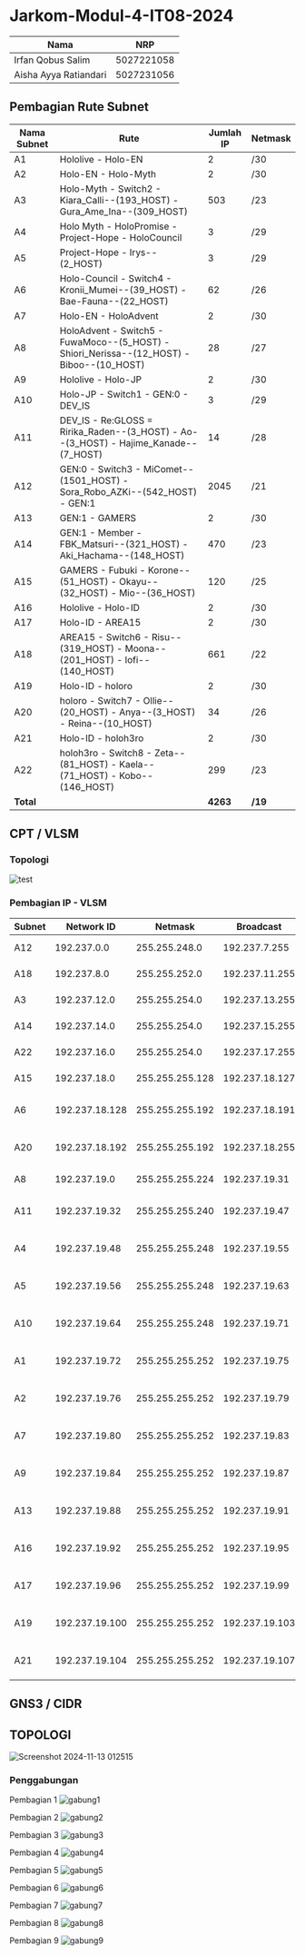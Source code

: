# Jarkom-Modul-4-IT08-2024

| Nama          | NRP          |
| ------------- | ------------ |
| Irfan Qobus Salim | 5027221058 |
| Aisha Ayya Ratiandari | 5027231056 |

## Pembagian Rute Subnet

| Nama Subnet           | Rute                                                         | Jumlah IP | Netmask |
|-----------------------|--------------------------------------------------------------|-----------|---------|
| A1                    | Hololive - Holo-EN                                           | 2         | /30     |
| A2                    | Holo-EN - Holo-Myth                                          | 2         | /30     |
| A3                    | Holo-Myth - Switch2 - Kiara_Calli--(193_HOST) - Gura_Ame_Ina--(309_HOST) | 503       | /23     |
| A4                    | Holo Myth - HoloPromise - Project-Hope - HoloCouncil         | 3         | /29     |
| A5                    | Project-Hope - Irys--(2_HOST)                                | 3         | /29     |
| A6                    | Holo-Council - Switch4 - Kronii_Mumei--(39_HOST) - Bae-Fauna--(22_HOST) | 62 | /26 |
| A7                    | Holo-EN - HoloAdvent                                         | 2         | /30     |
| A8                    | HoloAdvent - Switch5 - FuwaMoco--(5_HOST) - Shiori_Nerissa--(12_HOST) - Biboo--(10_HOST) | 28 | /27 |
| A9                    | Hololive - Holo-JP                                           | 2         | /30     |
| A10                   | Holo-JP - Switch1 - GEN:0 - DEV_IS                           | 3         | /29     |
| A11                   | DEV_IS - Re:GLOSS = Ririka_Raden--(3_HOST) - Ao--(3_HOST) - Hajime_Kanade--(7_HOST) | 14 | /28 |
| A12                   | GEN:0 - Switch3 - MiComet--(1501_HOST) - Sora_Robo_AZKi--(542_HOST) - GEN:1 | 2045 | /21 |
| A13                   | GEN:1 - GAMERS                                               | 2         | /30     |
| A14                   | GEN:1 - Member - FBK_Matsuri--(321_HOST) - Aki_Hachama--(148_HOST) | 470 | /23 |
| A15                   | GAMERS - Fubuki - Korone--(51_HOST) - Okayu--(32_HOST) - Mio--(36_HOST) | 120 | /25 |
| A16                   | Hololive - Holo-ID                                           | 2         | /30     |
| A17                   | Holo-ID - AREA15                                             | 2         | /30     |
| A18                   | AREA15 - Switch6 - Risu--(319_HOST) - Moona--(201_HOST) - lofi--(140_HOST) | 661 | /22 |
| A19                   | Holo-ID - holoro                                             | 2         | /30     |
| A20                   | holoro - Switch7 - Ollie--(20_HOST) - Anya--(3_HOST) - Reina--(10_HOST) | 34 | /26 |
| A21                   | Holo-ID - holoh3ro                                           | 2         | /30     |
| A22                   | holoh3ro - Switch8 - Zeta--(81_HOST) - Kaela--(71_HOST) - Kobo--(146_HOST) | 299 | /23 |
| **Total**             |                                                              | **4263**  | **/19** |

## CPT / VLSM
### Topologi
![test](https://github.com/user-attachments/assets/b5292789-9da2-4973-afc7-b1f8b5bdded5)

### Pembagian IP - VLSM
| Subnet | Network ID     | Netmask         | Broadcast      | Range IP                        |
| ------ | -------------- | --------------- | -------------- | ------------------------------- |
| A12    | 192.237.0.0    | 255.255.248.0   | 192.237.7.255  | 192.237.0.1 - 192.237.7.254     |
| A18    | 192.237.8.0    | 255.255.252.0   | 192.237.11.255 | 192.237.8.1 - 192.237.11.254    |
| A3     | 192.237.12.0   | 255.255.254.0   | 192.237.13.255 | 192.237.12.1 - 192.237.13.254   |
| A14    | 192.237.14.0   | 255.255.254.0   | 192.237.15.255 | 192.237.14.1 - 192.237.15.254   |
| A22    | 192.237.16.0   | 255.255.254.0   | 192.237.17.255 | 192.237.16.1 - 192.237.17.254   |
| A15    | 192.237.18.0   | 255.255.255.128 | 192.237.18.127 | 192.237.18.1 - 192.237.18.126   |
| A6     | 192.237.18.128 | 255.255.255.192 | 192.237.18.191 | 192.237.18.129 - 192.237.18.190 |
| A20    | 192.237.18.192 | 255.255.255.192 | 192.237.18.255 | 192.237.18.193 - 192.237.18.254 |
| A8     | 192.237.19.0   | 255.255.255.224 | 192.237.19.31  | 192.237.19.1 - 192.237.19.30    |
| A11    | 192.237.19.32  | 255.255.255.240 | 192.237.19.47  | 192.237.19.33 - 192.237.19.46   |
| A4     | 192.237.19.48  | 255.255.255.248 | 192.237.19.55  | 192.237.19.49 - 192.237.19.54   |
| A5     | 192.237.19.56  | 255.255.255.248 | 192.237.19.63  | 192.237.19.57 - 192.237.19.62   |
| A10    | 192.237.19.64  | 255.255.255.248 | 192.237.19.71  | 192.237.19.65 - 192.237.19.70   |
| A1     | 192.237.19.72  | 255.255.255.252 | 192.237.19.75  | 192.237.19.73 - 192.237.19.74   |
| A2     | 192.237.19.76  | 255.255.255.252 | 192.237.19.79  | 192.237.19.77 - 192.237.19.78   |
| A7     | 192.237.19.80  | 255.255.255.252 | 192.237.19.83  | 192.237.19.81 - 192.237.19.82   |
| A9     | 192.237.19.84  | 255.255.255.252 | 192.237.19.87  | 192.237.19.85 - 192.237.19.86   |
| A13    | 192.237.19.88  | 255.255.255.252 | 192.237.19.91  | 192.237.19.89 - 192.237.19.90   |
| A16    | 192.237.19.92  | 255.255.255.252 | 192.237.19.95  | 192.237.19.93 - 192.237.19.94   |
| A17    | 192.237.19.96  | 255.255.255.252 | 192.237.19.99  | 192.237.19.97 - 192.237.19.98   |
| A19    | 192.237.19.100 | 255.255.255.252 | 192.237.19.103 | 192.237.19.101 - 192.237.19.102 |
| A21    | 192.237.19.104 | 255.255.255.252 | 192.237.19.107 | 192.237.19.105 - 192.237.19.106 |

## GNS3 / CIDR
## TOPOLOGI
![Screenshot 2024-11-13 012515](https://github.com/user-attachments/assets/1994f60a-8f4c-4b6b-8949-5fde5c979a6c)

### Penggabungan
Pembagian 1
![gabung1](https://github.com/user-attachments/assets/17b0b1a3-01ba-45aa-87ab-49585d57c164)

Pembagian 2
![gabung2](https://github.com/user-attachments/assets/13851991-1201-49fd-938f-6add06cc09df)

Pembagian 3
![gabung3](https://github.com/user-attachments/assets/c0cda4e1-675f-4f40-a898-1df180a2f2c4)

Pembagian 4
![gabung4](https://github.com/user-attachments/assets/b670a59d-0cab-487e-a502-0f64423f99d9)

Pembagian 5
![gabung5](https://github.com/user-attachments/assets/84fd6591-350f-4ab3-a840-2d7ff740921a)

Pembagian 6
![gabung6](https://github.com/user-attachments/assets/674147fa-2a46-4526-a9c9-d6163e770dd6)

Pembagian 7
![gabung7](https://github.com/user-attachments/assets/954b693b-d721-4d99-8fbe-ce364bf5ed1a)

Pembagian 8
![gabung8](https://github.com/user-attachments/assets/1da3387e-a523-4fd4-b663-841e828ab029)

Pembagian 9
![gabung9](https://github.com/user-attachments/assets/97b51dea-a724-4178-9f16-f77c70998ba6)




